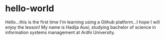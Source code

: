 hello-world
===========

Hello...this is the first time I'm learning  using a Github platform...I hope I will enjoy the lesson!
My name is Hadija Ausi, studying bachelor of science in information systems management at Ardhi University.
